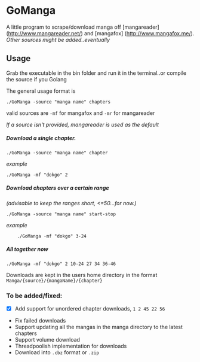 # GoManga
A little program to scrape/download manga off [mangareader] (http://www.mangareader.net/) and [mangafox] (http://www.mangafox.me/).
*Other sources might be added..eventually*

## Usage
Grab the executable in the bin folder and run it in the terminal..or compile the source if you Golang

The general usage format is

	./GoManga -source "manga name" chapters

valid sources are `-mf` for mangafox and `-mr` for mangareader

*If a source isn't provided, mangareader is used as the default*

##### Download a single chapter.

  	./GoManga -source "manga name" chapter

*example*

	./GoManga -mf "dokgo" 2


##### Download chapters over a certain range
*(advisable to keep the ranges short, <=50...for now.)*

    ./GoManga -source "manga name" start-stop

*example*

		./GoManga -mf "dokgo" 3-24

##### All together now

	./GoManga -mf "dokgo" 2 10-24 27 34 36-46




Downloads are kept in the users home directory in the format `Manga/{source}/{mangaName}/{chapter}`

### To be added/fixed:
 - [x] Add support for unordered chapter downloads, `1 2 45 22 56`
 - Fix failed downloads
 - Support updating all the mangas in the manga directory to the latest chapters
 - Support volume download
 - Threadpoolish implementation for downloads
 - Download into `.cbz` format or `.zip`
